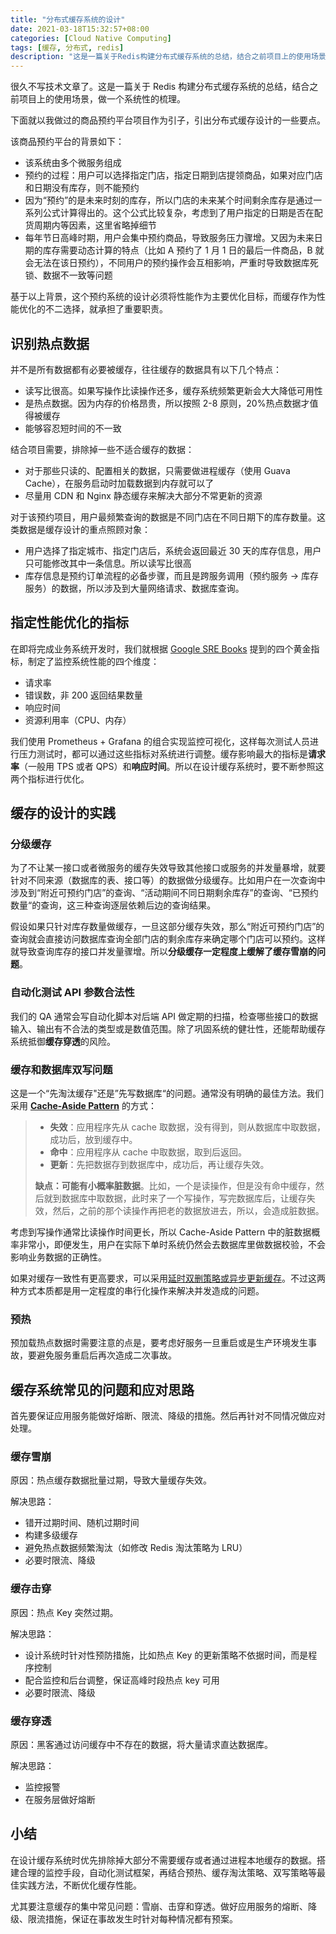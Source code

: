 ```yaml
---
title: "分布式缓存系统的设计"
date: 2021-03-18T15:32:57+08:00
categories: [Cloud Native Computing]
tags: [缓存, 分布式, redis]
description: "这是一篇关于Redis构建分布式缓存系统的总结，结合之前项目上的使用场景，做一个系统性的梳理。"
---
```


很久不写技术文章了。这是一篇关于 Redis 构建分布式缓存系统的总结，结合之前项目上的使用场景，做一个系统性的梳理。

下面就以我做过的商品预约平台项目作为引子，引出分布式缓存设计的一些要点。

该商品预约平台的背景如下：

- 该系统由多个微服务组成
- 预约的过程：用户可以选择指定门店，指定日期到店提领商品，如果对应门店和日期没有库存，则不能预约
- 因为“预约”的是未来时刻的库存，所以门店的未来某个时间剩余库存是通过一系列公式计算得出的。这个公式比较复杂，考虑到了用户指定的日期是否在配货周期内等因素，这里省略掉细节
- 每年节日高峰时期，用户会集中预约商品，导致服务压力骤增。又因为未来日期的库存需要动态计算的特点（比如 A 预约了 1 月 1 日的最后一件商品，B 就会无法在该日预约），不同用户的预约操作会互相影响，严重时导致数据库死锁、数据不一致等问题

基于以上背景，这个预约系统的设计必须将性能作为主要优化目标，而缓存作为性能优化的不二选择，就承担了重要职责。

## 识别热点数据

并不是所有数据都有必要被缓存，往往缓存的数据具有以下几个特点：

- 读写比很高。如果写操作比读操作还多，缓存系统频繁更新会大大降低可用性
- 是热点数据。因为内存的价格昂贵，所以按照 2-8 原则，20%热点数据才值得被缓存
- 能够容忍短时间的不一致

结合项目需要，排除掉一些不适合缓存的数据：

- 对于那些只读的、配置相关的数据，只需要做进程缓存（使用 Guava Cache），在服务启动时加载数据到内存就可以了
- 尽量用 CDN 和 Nginx 静态缓存来解决大部分不常更新的资源

对于该预约项目，用户最频繁查询的数据是不同门店在不同日期下的库存数量。这类数据是缓存设计的重点照顾对象：

- 用户选择了指定城市、指定门店后，系统会返回最近 30 天的库存信息，用户只可能修改其中一条信息。所以读写比很高
- 库存信息是预约订单流程的必备步骤，而且是跨服务调用（预约服务 -> 库存服务）的数据，所以涉及到大量网络请求、数据库查询。

## 指定性能优化的指标

在即将完成业务系统开发时，我们就根据 [Google SRE Books](https://sre.google/books/) 提到的四个黄金指标，制定了监控系统性能的四个维度：

- 请求率
- 错误数，非 200 返回结果数量
- 响应时间
- 资源利用率（CPU、内存）

我们使用 Prometheus + Grafana 的组合实现监控可视化，这样每次测试人员进行压力测试时，都可以通过这些指标对系统进行调整。缓存影响最大的指标是**请求率**（一般用 TPS 或者 QPS）和**响应时间**。所以在设计缓存系统时，要不断参照这两个指标进行优化。

## 缓存的设计的实践

### 分级缓存

为了不让某一接口或者微服务的缓存失效导致其他接口或服务的并发量暴增，就要针对不同来源（数据库的表、接口等）的数据做分级缓存。比如用户在一次查询中涉及到“附近可预约门店”的查询、“活动期间不同日期剩余库存”的查询、“已预约数量“的查询，这三种查询逐层依赖后边的查询结果。

假设如果只针对库存数量做缓存，一旦这部分缓存失效，那么“附近可预约门店”的查询就会直接访问数据库查询全部门店的剩余库存来确定哪个门店可以预约。这样就导致查询库存的接口并发量骤增。所以**分级缓存一定程度上缓解了缓存雪崩的问题**。

### 自动化测试 API 参数合法性

我们的 QA 通常会写自动化脚本对后端 API 做定期的扫描，检查哪些接口的数据输入、输出有不合法的类型或是数值范围。除了巩固系统的健壮性，还能帮助缓存系统抵御**缓存穿透**的风险。

### 缓存和数据库双写问题

这是一个“先淘汰缓存"还是”先写数据库“的问题。通常没有明确的最佳方法。我们采用 [**Cache-Aside Pattern**](https://dzone.com/articles/cache-aside-pattern) 的方式：

> - **失效**：应用程序先从 cache 取数据，没有得到，则从数据库中取数据，成功后，放到缓存中。
> - **命中**：应用程序从 cache 中取数据，取到后返回。
> - **更新**：先把数据存到数据库中，成功后，再让缓存失效。
>
> **缺点：可能有小概率脏数据**。比如，一个是读操作，但是没有命中缓存，然后就到数据库中取数据，此时来了一个写操作，写完数据库后，让缓存失效，然后，之前的那个读操作再把老的数据放进去，所以，会造成脏数据。

考虑到写操作通常比读操作时间更长，所以 Cache-Aside Pattern 中的脏数据概率非常小，即便发生，用户在实际下单时系统仍然会去数据库里做数据校验，不会影响业务数据的正确性。

如果对缓存一致性有更高要求，可以采用[延时双删策略或异步更新缓存](https://juejin.cn/post/6844903805641818120)。不过这两种方式本质都是用一定程度的串行化操作来解决并发造成的问题。

### 预热

预加载热点数据时需要注意的点是，要考虑好服务一旦重启或是生产环境发生事故，要避免服务重启后再次造成二次事故。

## 缓存系统常见的问题和应对思路

首先要保证应用服务能做好熔断、限流、降级的措施。然后再针对不同情况做应对处理。

### 缓存雪崩

原因：热点缓存数据批量过期，导致大量缓存失效。

解决思路：

- 错开过期时间、随机过期时间
- 构建多级缓存
- 避免热点数据频繁淘汰（如修改 Redis 淘汰策略为 LRU）
- 必要时限流、降级

### 缓存击穿

原因：热点 Key 突然过期。

解决思路：

- 设计系统时针对性预防措施，比如热点 Key 的更新策略不依据时间，而是程序控制
- 配合监控和后台调整，保证高峰时段热点 key 可用
- 必要时限流、降级

### 缓存穿透

原因：黑客通过访问缓存中不存在的数据，将大量请求直达数据库。

解决思路：

- 监控报警
- 在服务层做好熔断

## 小结

在设计缓存系统时优先排除掉大部分不需要缓存或者通过进程本地缓存的数据。搭建合理的监控手段，自动化测试框架，再结合预热、缓存淘汰策略、双写策略等最佳实践方法，不断优化缓存性能。

尤其要注意缓存的集中常见问题：雪崩、击穿和穿透。做好应用服务的熔断、降级、限流措施，保证在事故发生时针对每种情况都有预案。
